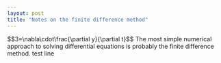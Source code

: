 ```yaml
---
layout: post
title: "Notes on the finite difference method"
---
```


<!-- <link rel="stylesheet" href="https://latex.now.sh/style.css"> --!>
<link rel="stylesheet" href="latexstyle.css">
<script id="MathJax-script" async src="https://cdn.jsdelivr.net/npm/mathjax@3/es5/tex-mml-chtml.js"></script>

$$3=\nabla\cdot\frac{\partial y}{\partial t}$$

The most simple numerical approach to solving differential equations is probably the finite difference method.

test line
